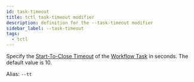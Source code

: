 ```yaml
---
id: task-timeout
title: tctl task-timeout modifier
description: definition for the --task-timeout modifier
sidebar_label: --task-timeout
tags:
  - tctl
---
```


Specify the [Start-To-Close Timeout](/concepts/what-is-a-start-to-close-timeout) of the [Workflow Task](/concepts/what-is-a-workflow-task) in seconds.
The default value is 10.

Alias: `--tt`
